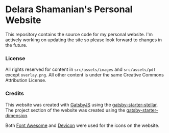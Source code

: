 # Delara Shamanian's Personal Website
This repository contains the source code for my personal website. I'm actively working on updating the site so please look forward to changes in the future.
### License
All rights reserved for content in `src/assets/images` and `src/assets/pdf` except `overlay.png`. All other content is under the same Creative Commons Attribution License. 

### Credits
This website was created with [GatsbyJS](https://www.gatsbyjs.com/) using the [gatsby-starter-stellar](https://github.com/codebushi/gatsby-starter-stellar). The project section of the website was created using the [gatsby-starter-dimension](https://github.com/codebushi/gatsby-starter-dimension).

Both [Font Awesome](https://fontawesome.com/) and [Devicon](https://devicon.dev/) were used for the icons on the website.
